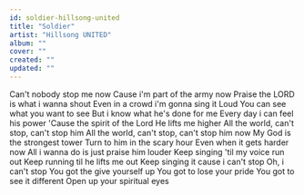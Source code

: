 ```yaml
---
id: soldier-hillsong-united
title: "Soldier"
artist: "Hillsong UNITED"
album: ""
cover: ""
created: ""
updated: ""
---
```


Can't nobody stop me now
Cause i'm part of the army now
Praise the LORD is what i wanna shout
Even in a crowd i'm gonna sing it Loud
You can see what you want to see
But i know what he's done for me
Every day i can feel his power
'Cause the spirit of the Lord
He lifts me higher
All the world, can't stop, can't stop him
All the world, can't stop, can't stop him now
My God is the strongest tower
Turn to him in the scary hour
Even when it gets harder now
All i wanna do is just praise him louder
Keep singing 'til my voice run out
Keep running til he lifts me out
Keep singing it cause i can't stop
Oh, i can't stop
You got the give yourself up
You got to lose your pride
You got to see it different
Open up your spiritual eyes